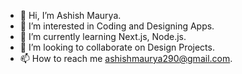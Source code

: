 - 👋 Hi, I’m Ashish Maurya.
- 👀 I’m interested in Coding and Designing Apps.
- 🌱 I’m currently learning Next.js, Node.js.
- 💞️ I’m looking to collaborate on Design Projects.
- 📫 How to reach me ashishmaurya290@gmail.com.

<!---
AshValen/AshValen is a ✨ special ✨ repository because its `README.md` (this file) appears on your GitHub profile.
You can click the Preview link to take a look at your changes.
--->
